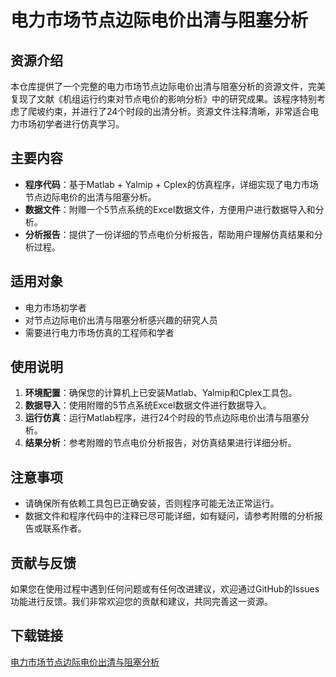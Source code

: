 # 电力市场节点边际电价出清与阻塞分析

## 资源介绍

本仓库提供了一个完整的电力市场节点边际电价出清与阻塞分析的资源文件，完美复现了文献《机组运行约束对节点电价的影响分析》中的研究成果。该程序特别考虑了爬坡约束，并进行了24个时段的出清分析。资源文件注释清晰，非常适合电力市场初学者进行仿真学习。

## 主要内容

- **程序代码**：基于Matlab + Yalmip + Cplex的仿真程序，详细实现了电力市场节点边际电价的出清与阻塞分析。
- **数据文件**：附赠一个5节点系统的Excel数据文件，方便用户进行数据导入和分析。
- **分析报告**：提供了一份详细的节点电价分析报告，帮助用户理解仿真结果和分析过程。

## 适用对象

- 电力市场初学者
- 对节点边际电价出清与阻塞分析感兴趣的研究人员
- 需要进行电力市场仿真的工程师和学者

## 使用说明

1. **环境配置**：确保您的计算机上已安装Matlab、Yalmip和Cplex工具包。
2. **数据导入**：使用附赠的5节点系统Excel数据文件进行数据导入。
3. **运行仿真**：运行Matlab程序，进行24个时段的节点边际电价出清与阻塞分析。
4. **结果分析**：参考附赠的节点电价分析报告，对仿真结果进行详细分析。

## 注意事项

- 请确保所有依赖工具包已正确安装，否则程序可能无法正常运行。
- 数据文件和程序代码中的注释已尽可能详细，如有疑问，请参考附赠的分析报告或联系作者。

## 贡献与反馈

如果您在使用过程中遇到任何问题或有任何改进建议，欢迎通过GitHub的Issues功能进行反馈。我们非常欢迎您的贡献和建议，共同完善这一资源。

## 下载链接

[电力市场节点边际电价出清与阻塞分析](https://pan.quark.cn/s/b53d84dc69bf)